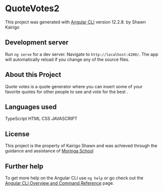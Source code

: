 # QuoteVotes2

This project was generated with [Angular CLI](https://github.com/angular/angular-cli) version 12.2.8. by Shawn Kairigo

## Development server

Run `ng serve` for a dev server. Navigate to `http://localhost:4200/`. The app will automatically reload if you change any of the source files.

## About this Project

Quote votes is a quote generator where you can insert some of your favorite quotes for other people to see and vote for the best .

## Languages used

TypeScript
HTML
CSS
JAVASCRIPT

## License

This project is the property of Kairigo Shawn and was achieved through the guidance and assistance of [Moringa School](https://moringaschool.com/)
## Further help

To get more help on the Angular CLI use `ng help` or go check out the [Angular CLI Overview and Command Reference](https://angular.io/cli) page.
